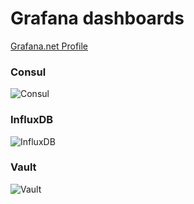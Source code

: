 # Grafana dashboards 

[Grafana.net Profile](https://grafana.net/users/sstarcher)

### Consul
![Consul](https://grafana.net/api/dashboards/314/logos/large?lastmod=1471111734000) 


### InfluxDB
![InfluxDB](https://grafana.net/api/dashboards/317/logos/large?lastmod=1471111327000) 

### Vault

![Vault](https://grafana.net/api/dashboards/320/logos/large?lastmod=1471112453000) 
